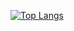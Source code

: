 
[![Top Langs](https://github-readme-stats.vercel.app/api/top-langs/?username=Hoangnguyen0309&layout=compact)](https://github.com/anuraghazra/github-readme-stats)
 
